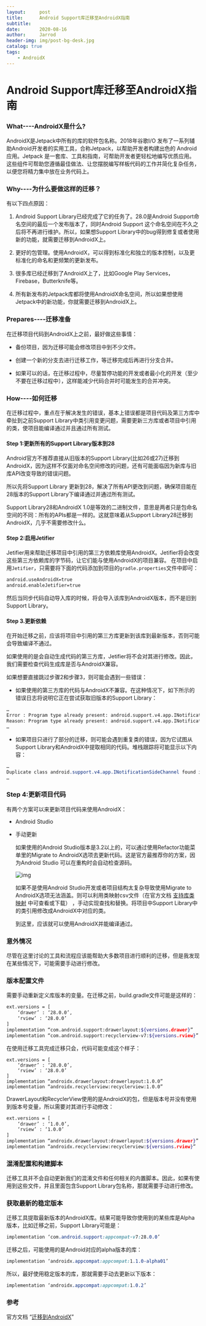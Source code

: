 ```yaml
---
layout:     post
title:      Android Support库迁移至AndroidX指南
subtitle:   
date:       2020-08-16
author:     Jarrod
header-img: img/post-bg-desk.jpg
catalog: true
tags:
    - AndroidX
---
```

# Android Support库迁移至AndroidX指南
### What----AndroidX是什么?       

AndroidX是Jetpack中所有的库的软件包名称。2018年谷歌I/O 发布了一系列辅助Android开发者的实用工具，合称Jetpack，以帮助开发者构建出色的 Android 应用。Jetpack 是一套库、工具和指南，可帮助开发者更轻松地编写优质应用。这些组件可帮助您遵循最佳做法、让您摆脱编写样板代码的工作并简化复杂任务，以便您将精力集中放在业务代码上。



### Why----为什么要做这样的迁移？

有以下四点原因：

1. Android Support Library已经完成了它的任务了。28.0是Android Support命名空间的最后一个发布版本了，同时Android Support 这个命名空间在不久之后将不再进行维护。所以，如果想Support Library中的bug得到修复或者使用新的功能，就需要迁移到AndroidX上。

2. 更好的包管理。使用AndroidX，可以得到标准化和独立的版本控制，以及更标准化的命名和更频繁的更新发布。

3. 很多库已经迁移到了AndroidX上了，比如Google Play Services，Firebase，Butterknife等。

4. 所有新发布的Jetpack库都将使用AndroidX命名空间，所以如果想使用Jetpack中的新功能，你就需要迁移到AndroidX上。

   

### Prepares----迁移准备

在迁移项目代码到AndroidX上之前，最好做这些事情：

- 备份项目，因为迁移可能会修改项目中到不少文件。

- 创建一个新的分支去进行迁移工作，等迁移完成后再进行分支合并。

- 如果可以的话，在迁移过程中，尽量暂停功能的开发或者最小化的开发（至少不要在迁移过程中），这样能减少代码合并时可能发生的合并冲突。

  

### How----如何迁移

在迁移过程中，重点在于解决发生的错误，基本上错误都是项目代码及第三方库中牵扯到之前Support Library中类引用变更问题，需要更新三方库或者项目中引用的类，使项目能编译通过并且通过所有测试。

#### Step 1:更新所有的Support Library版本到28

Android官方不推荐直接从旧版本的Support Library(比如26或27)迁移到AndroidX，因为这样不仅面对命名空间修改的问题，还有可能面临因为新库与旧库API改变导致的错误问题。

所以先将Support Library 更新到28，解决了所有API更改到问题，确保项目能在28版本的Support Library下编译通过并通过所有测试。

Support Library28和AndroidX 1.0是等效的二进制文件，意思是两者只是包命名空间的不同：所有的APIs都是一样的。这就意味着从Support Library28迁移到AndroidX，几乎不需要修改什么。

#### Step 2:启用Jetifier

Jetifier用来帮助迁移项目中引用的第三方依赖库使用AndroidX。Jetifier将会改变这些第三方依赖库的字节码，让它们能与使用AndroidX的项目兼容。
在项目中启用`Jetifier`，只需要将下面的代码添加到项目的`gradle.properties`文件中即可：

```bash
android.useAndroidX=true
android.enableJetifier=true
```

然后当同步代码自动导入库的时候，将会导入该库到AndroidX版本，而不是旧到Support Library。

#### Step 3.更新依赖

在开始迁移之前，应该将项目中引用的第三方库更新到该库到最新版本，否则可能会导致编译不通过。

如果使用的是会自动生成代码的第三方库，Jetifier将不会对其进行修改。因此，我们需要检查代码生成库是否与AndroidX兼容。

如果想要直接跳过步骤2和步骤3，则可能会遇到一些错误：

- 如果使用的第三方库的代码与AndroidX不兼容。在这种情况下，如下所示的错误日志将说明它正在尝试获取旧版本的Support Library：



```bash
…
Error : Program type already present: android.support.v4.app.INotificationSideChannel$Stub$Proxy |
Reason: Program type already present: android.support.v4.app.INotificationSideChannel$Stub$Proxy
…
```

- 如果项目只进行了部分的迁移，则可能会遇到重复类的错误，因为它试图从Support Library和AndroidX中提取相同的代码。堆栈跟踪将可能显示以下内容：



```css
…
Duplicate class android.support.v4.app.INotificationSideChannel found in modules classes.jar (androidx.core:core:1.0.0) and classes.jar (com.android.support:support-compat:28.0.0)
…
```

### Step 4:更新项目代码

有两个方案可以来更新项目代码来使用AndroidX：

- Android Studio

- 手动更新

  如果使用的Android Studio版本是3.2以上的，可以通过使用Refactor功能菜单里的Migrate to AndroidX选项去更新代码。这是官方最推荐你的方案，因为Android Studio 可以在重构时会自动检查源码。

  ![img](https://raw.githubusercontent.com/jarrod-chen/jarrod-chen.github.io/master/img/post_20200816_androidx.webp)

  如果不是使用Android Studio开发或者项目结构太复杂导致使用Migrate to AndroidX选项无法涵盖。则可以利用类映射csv文件（在官方文档 [支持库类映射](https://developer.android.google.cn/jetpack/androidx/migrate/class-mappings) 中可查看或下载） ，手动实现查找和替换。将项目中Support Library中的类引用修改成AndroidX中对应的类。

  

  到这里，应该就可以使用AndroidX并能编译通过。


### 意外情况

尽管在这里讨论的工具和流程应该能帮助大多数项目进行顺利的迁移，但是我发现在某些情况下，可能需要手动进行修改。

### 版本配置文件

需要手动重新定义库版本的变量。在迁移之前，build.gradle文件可能是这样的：



```bash
ext.versions = [
    ‘drawer’ : ‘28.0.0’,
    ‘rview’ : ‘28.0.0’
]
implementation “com.android.support:drawerlayout:${versions.drawer}”
implementation “com.android.support:recyclerview-v7:${versions.rview}”
```

在使用迁移工具完成迁移只会，代码可能变成这个样子：



```undefined
ext.versions = [
    ‘drawer’ : ‘28.0.0’,
    ‘rview’ : ‘28.0.0’
]
implementation “androidx.drawerlayout:drawerlayout:1.0.0”
implementation “androidx.recyclerview:recyclerview:1.0.0”
```

DrawerLayout和RecyclerView使用的是AndroidX的包，但是版本号并没有使用到版本号变量，所以需要对其进行手动修改：



```bash
ext.versions = [
    ‘drawer’ : ‘1.0.0’,
    ‘rview’ : ‘1.0.0’
]
implementation “androidx.drawerlayout:drawerlayout:${versions.drawer}”
implementation “androidx.recyclerview:recyclerview:${versions.rview}”
```

### 混淆配置和构建脚本

迁移工具并不会自动更新我们的混淆文件和任何相关的内置脚本。因此，如果有使用到这些文件，并且里面包含Support Library包名称，那就需要手动进行修改。

### 获取最新的稳定版本

迁移工具提取最新版本的AndroidX库。结果可能导致你使用到的某些库是Alpha版本，比如迁移之前，Support Library可能是：



```css
implementation ‘com.android.support:appcompat-v7:28.0.0’
```

迁移之后，可能使用的是Android对应的alpha版本的库：



```css
implementation ‘androidx.appcompat:appcompat:1.1.0-alpha01’
```

所以，最好使用稳定版本的库，那就需要手动去更新以下版本：



```css
implementation ‘androidx.appcompat:appcompat:1.0.2’
```

### 参考

官方文档 “[迁移到AndroidX](https://developer.android.google.cn/jetpack/androidx/migrate)”